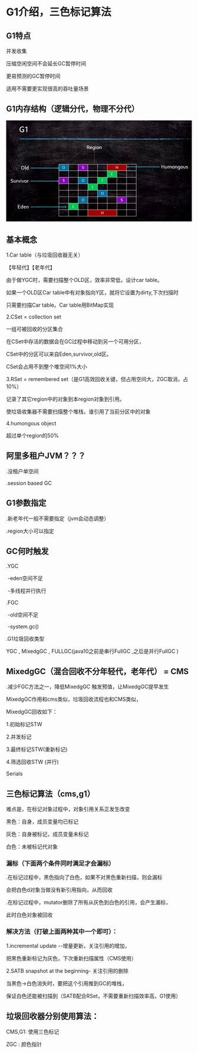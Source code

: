 # G1介绍，三色标记算法

## G1特点

并发收集

压缩空闲空间不会延长GC暂停时间

更易预测的GC暂停时间

适用不需要更实现很高的吞吐量场景

## G1内存结构（逻辑分代，物理不分代）

![](img/jvm-g1.jpeg)



## 基本概念

1.Car table（与垃圾回收器无关）

【年轻代】【老年代】	

由于做YGC时，需要扫描整个OLD区，效率非常低，设计car table。

如果一个OLD区Car table中有对象指向Y区，就将它设置为dirty,下次扫描时

只需要扫描Car table。Car table用BitMap实现



2.CSet = collection set

一组可被回收的分区集合

在CSet中存活的数据会在GC过程中移动到另一个可用分区，

CSet中的分区可以来自Eden,survivor,old区。

CSet会占用不到整个堆空间1%大小



3.RSet = remembered set（是G1高效回收关键，但占用空间大，ZGC取消，占10%）

记录了其它region中的对象到本region对象到引用。

使垃圾收集器不需要扫描整个堆栈，谁引用了当前分区中的对象



4.humongous object

超过单个region的50% 

## 阿里多租户JVM？？？

.没租户单空间

.session based GC	

## G1参数指定

.新老年代一般不需要指定（jvm会动态调整）

.region大小可以指定

## GC何时触发

.YGC

​	-eden空间不足

​	-多线程并行执行

.FGC

​	-old空间不足

​	-system.gc()



.G1垃圾回收类型

YGC , MixedgGC , FULLGC(java10之前是串行FullGC ,之后是并行FullGC )

## MixedgGC（混合回收不分年轻代，老年代） = CMS

.减少FGC方法之一，降低MixedgGC 触发预值，让MixedgGC提早发生

MixedgGC作用和cms类似，垃圾回收流程也和CMS类似，

MixedgGC回收如下：

1.初始标记STW

2.并发标记

3.最终标记STW(重新标记)

4.筛选回收STW (并行)







Serials

## 三色标记算法（cms,g1）

难点是，在标记对象过程中，对象引用关系正发生改变



黑色：自身，成员变量均已标记

灰色：自身被标记，成员变量未标记

白色：未被标记代对象

### 漏标（下面两个条件同时满足才会漏标）

.在标记过程中，黑色指向了白色，如果不对黑色重新扫描，则会漏标

会把白色d对象当做没有新引用指向，从而回收

.在标记过程中，mutator删除了所有从灰色到白色的引用，会产生漏标，

此时白色对象被回收

### 解决方法（打破上面两种其中一个即可）：

1.incremental update --增量更新，关注引用的增加，

把黑色重新标记为灰色，下次重新扫描属性（CMS使用）

2.SATB snapshot at the beginning- 关注引用的删除

当黑色->白色消失时，要把这个引用推到GC的堆栈，

保证白色还能被扫描到（SATB配合RSet，不需要重新扫描效率高，G1使用）

## 垃圾回收器分别使用算法：

CMS,G1: 使用三色标记

ZGC : 颜色指针





